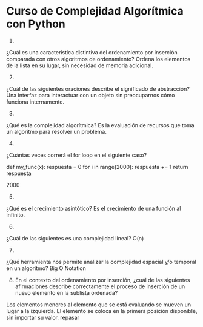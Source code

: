 # Curso de Complejidad Algorítmica con Python

1.
¿Cuál es una característica distintiva del ordenamiento por inserción comparada con otros algoritmos de ordenamiento?
Ordena los elementos de la lista en su lugar, sin necesidad de memoria adicional.

2.
¿Cuál de las siguientes oraciones describe el significado de abstracción?
Una interfaz para interactuar con un objeto sin preocuparnos cómo funciona internamente.

3.
¿Qué es la complejidad algorítmica?
Es la evaluación de recursos que toma un algoritmo para resolver un problema.

4.
¿Cuántas veces correrá el for loop en el siguiente caso?

def my_func(x):
    respuesta = 0
    for i in range(2000):
        respuesta += 1
    return respuesta

2000

5.
¿Qué es el crecimiento asintótico?
Es el crecimiento de una función al infinito.

6.
¿Cuál de las siguientes es una complejidad lineal?
O(n)

7.
¿Qué herramienta nos permite analizar la complejidad espacial y/o temporal en un algoritmo?
Big O Notation


8. En el contexto del ordenamiento por inserción, ¿cuál de las siguientes afirmaciones describe correctamente el proceso de inserción de un nuevo elemento en la sublista ordenada?

Los elementos menores al elemento que se está evaluando se mueven un lugar a la izquierda.
El elemento se coloca en la primera posición disponible, sin importar su valor.
repasar
